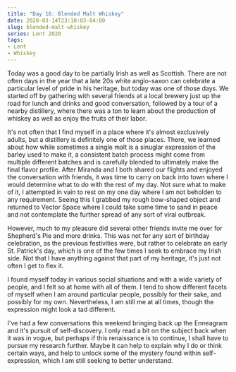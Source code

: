```yaml
---
title: "Day 16: Blended Malt Whiskey"
date: 2020-03-14T23:10:03-04:00
slug: blended-malt-whiskey
series: Lent 2020
tags:
- Lent
- Whiskey
---
```

Today was a good day to be partially Irish as well as Scottish. There are not often days in the year that a late 20s white anglo-saxon can celebrate a particular level of pride in his heritage, but today was one of those days. We started off by gathering with several friends at a local brewery just up the road for lunch and drinks and good conversation, followed by a tour of a nearby distillery, where there was a ton to learn about the production of whiskey as well as enjoy the fruits of their labor. 

It's not often that I find myself in a place where it's almost exclusively adults, but a distillery is definitely one of those places. There, we learned about how while sometimes a single malt is a sinuglar expression of the barley used to make it, a consistent batch process might come from multiple different batches and is carefully blended to ultimately make the final flavor profile. After Miranda and I both shared our flights and enjoyed the conversation with friends, it was time to carry on back into town where I would determine what to do with the rest of my day. Not sure what to make of it, I attempted in vain to rest on my one day where I am not beholden to any requirement. Seeing this I grabbed my rough bow-shaped object and returned to Vector Space where I could take some time to sand in peace and not contemplate the further spread of any sort of viral outbreak. 

However, much to my pleasure did several other friends invite me over for Shepherd's Pie and more drinks. This was not for any sort of birthday celebration, as the previous festivities were, but rather to celebrate an early St. Patrick's day, which is one of the few times I seek to embrace my Irish side. Not that I have anything against that part of my heritage, it's just not often I get to flex it. 

I found myself today in various social situations and with a wide variety of people, and I felt so at home with all of them. I tend to show different facets of myself when I am around particular people, possibly for their sake, and possibly for my own. Nevertheless, I am still me at all times, though the expression might look a tad different.

I've had a few conversations this weekend bringing back up the Enneagram and it's pursuit of self-discovery. I only read a bit on the subject back when it was in vogue, but perhaps if this renaissance is to continue, I shall have to pursue my research further. Maybe it can help to explain why I do or think certain ways, and help to unlock some of the mystery found within self-expression, which I am still seeking to better understand. 
